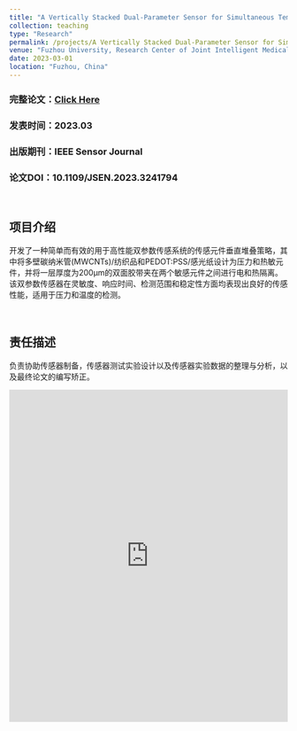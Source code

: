 ```yaml
---
title: "A Vertically Stacked Dual-Parameter Sensor for Simultaneous Temperature and Pressure Detection"
collection: teaching
type: "Research"
permalink: /projects/A Vertically Stacked Dual-Parameter Sensor for Simultaneous Temperature and Pressure Detection
venue: "Fuzhou University, Research Center of Joint Intelligent Medical Engineering"
date: 2023-03-01
location: "Fuzhou, China"
---
```


### 完整论文：[Click Here](https://ieeexplore.ieee.org/document/10040603)   
### 发表时间：2023.03
### 出版期刊：IEEE Sensor Journal
### 论文DOI：10.1109/JSEN.2023.3241794

<br>

## 项目介绍
开发了一种简单而有效的用于高性能双参数传感系统的传感元件垂直堆叠策略，其中将多壁碳纳米管(MWCNTs)/纺织品和PEDOT:PSS/感光纸设计为压力和热敏元件，并将一层厚度为200μm的双面胶带夹在两个敏感元件之间进行电和热隔离。该双参数传感器在灵敏度、响应时间、检测范围和稳定性方面均表现出良好的传感性能，适用于压力和温度的检测。

<br>

## 责任描述
负责协助传感器制备，传感器测试实验设计以及传感器实验数据的整理与分析，以及最终论文的编写矫正。


<iframe src="https://docs.google.com/viewer?url=https://github.com/Miracle-Han/Miracle-Han.github.io/raw/master/files/A_Vertically_Stacked_Dual-Parameter_Sensor_for_Simultaneous_Temperature_and_Pressure_Detection.pdf&embedded=true" style="width:100%; height:600px;" frameborder="0"></iframe>


